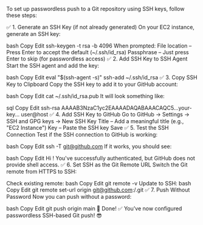 To set up passwordless push to a Git repository using SSH keys, follow these steps:

✅ 1. Generate an SSH Key (if not already generated)
On your EC2 instance, generate an SSH key:

bash
Copy
Edit
ssh-keygen -t rsa -b 4096
When prompted:
File location – Press Enter to accept the default (~/.ssh/id_rsa)
Passphrase – Just press Enter to skip (for passwordless access)
✅ 2. Add SSH Key to SSH Agent
Start the SSH agent and add the key:

bash
Copy
Edit
eval "$(ssh-agent -s)"
ssh-add ~/.ssh/id_rsa
✅ 3. Copy SSH Key to Clipboard
Copy the SSH key to add it to your GitHub account:

bash
Copy
Edit
cat ~/.ssh/id_rsa.pub
It will look something like:

sql
Copy
Edit
ssh-rsa AAAAB3NzaC1yc2EAAAADAQABAAACAQC5...your-key... user@host
✅ 4. Add SSH Key to GitHub
Go to GitHub → Settings → SSH and GPG keys → New SSH Key
Title – Add a meaningful title (e.g., "EC2 Instance")
Key – Paste the SSH key
Save
✅ 5. Test the SSH Connection
Test if the SSH connection to GitHub is working:

bash
Copy
Edit
ssh -T git@github.com
If it works, you should see:

bash
Copy
Edit
Hi <your-username>! You've successfully authenticated, but GitHub does not provide shell access.
✅ 6. Set SSH as the Git Remote URL
Switch the Git remote from HTTPS to SSH:

Check existing remote:
bash
Copy
Edit
git remote -v
Update to SSH:
bash
Copy
Edit
git remote set-url origin git@github.com:<username>/<repo>.git
✅ 7. Push Without Password
Now you can push without a password:

bash
Copy
Edit
git push origin main
🚀 Done!
✅ You’ve now configured passwordless SSH-based Git push! 😎

